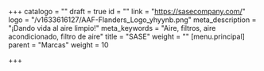 +++
catalogo = ""
draft = true
id = ""
link = "https://sasecompany.com/"
logo = "/v1633616127/AAF-Flanders_Logo_yhyynb.png"
meta_description = "¡Dando vida al aire limpio!"
meta_keywords = "Aire, filtros, aire acondicionado, filtro de aire"
title = "SASE"
weight = ""
[menu.principal]
parent = "Marcas"
weight = 10

+++
